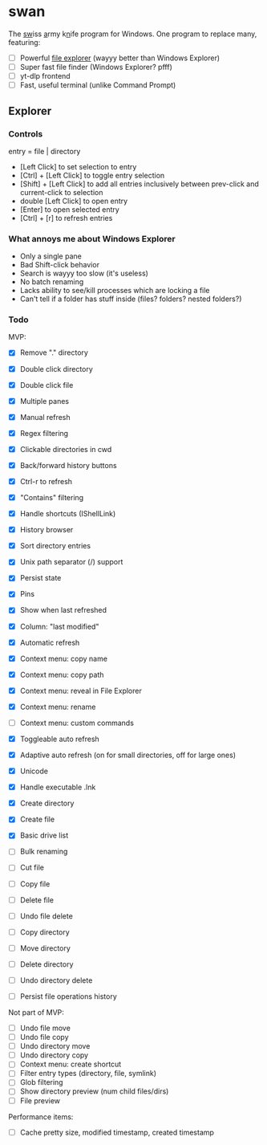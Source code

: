 # swan

The <u>sw</u>iss <u>a</u>rmy k<u>n</u>ife program for Windows. One program to replace many, featuring:

- [ ] Powerful [file explorer](#explorer) (wayyy better than Windows Explorer)
- [ ] Super fast file finder (Windows Explorer? pfff)
- [ ] yt-dlp frontend
- [ ] Fast, useful terminal (unlike Command Prompt)

## Explorer

### Controls

entry = file | directory

- \[Left Click] to set selection to entry
- \[Ctrl] + \[Left Click] to toggle entry selection
- \[Shift] + \[Left Click] to add all entries inclusively between prev-click and current-click to selection
- double \[Left Click] to open entry
- \[Enter] to open selected entry
- \[Ctrl] + \[r] to refresh entries

### What annoys me about Windows Explorer

- Only a single pane
- Bad Shift-click behavior
- Search is wayyy too slow (it's useless)
- No batch renaming
- Lacks ability to see/kill processes which are locking a file
- Can't tell if a folder has stuff inside (files? folders? nested folders?)

### Todo

MVP:

- [x] Remove "." directory
- [x] Double click directory
- [x] Double click file
- [x] Multiple panes
- [x] Manual refresh
- [x] Regex filtering
- [x] Clickable directories in cwd
- [x] Back/forward history buttons
- [x] Ctrl-r to refresh
- [x] "Contains" filtering
- [x] Handle shortcuts (IShellLink)
- [x] History browser
- [x] Sort directory entries
- [x] Unix path separator (/) support
- [x] Persist state
- [x] Pins
- [x] Show when last refreshed
- [x] Column: "last modified"
- [x] Automatic refresh

- [x] Context menu: copy name
- [x] Context menu: copy path
- [x] Context menu: reveal in File Explorer
- [x] Context menu: rename
- [ ] Context menu: custom commands

- [x] Toggleable auto refresh
- [x] Adaptive auto refresh (on for small directories, off for large ones)
- [x] Unicode
- [x] Handle executable .lnk
- [x] Create directory
- [x] Create file
- [x] Basic drive list
- [ ] Bulk renaming

- [ ] Cut file
- [ ] Copy file
- [ ] Delete file
- [ ] Undo file delete

- [ ] Copy directory
- [ ] Move directory
- [ ] Delete directory
- [ ] Undo directory delete

- [ ] Persist file operations history

Not part of MVP:

- [ ] Undo file move
- [ ] Undo file copy
- [ ] Undo directory move
- [ ] Undo directory copy
- [ ] Context menu: create shortcut
- [ ] Filter entry types (directory, file, symlink)
- [ ] Glob filtering
- [ ] Show directory preview (num child files/dirs)
- [ ] File preview

Performance items:
- [ ] Cache pretty size, modified timestamp, created timestamp
